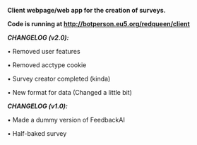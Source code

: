 **Client webpage/web app for the creation of surveys.**

**Code is running at http://botperson.eu5.org/redqueen/client**


***CHANGELOG (v2.0):***

• Removed user features

• Removed acctype cookie

• Survey creator completed (kinda)

• New format for data (Changed a little bit)


***CHANGELOG (v1.0):***

• Made a dummy version of FeedbackAI

• Half-baked survey
